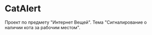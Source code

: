 # CatAlert
Проект по предмету "Интернет Вещей". Тема "Сигналирование о наличии кота за рабочим местом".
